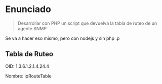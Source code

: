 Enunciado
=========
> Desarrollar con PHP un script que devuelva la tabla de ruteo de un agente SNMP

Se va a hacer eso mismo, pero con nodejs y sin php :p

Tabla de Ruteo
--------------
OID:    1.3.6.1.2.1.4.24.4

Nombre: ipRouteTable 
